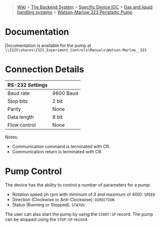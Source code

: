 > [Wiki](Home) > [The Backend System](The-Backend-System) > [Specific Device IOC](Specific-Device-IOC) > [Gas and liquid handling systems](Gas-And-Liquid-Handling-Systems) > [Watson-Marlow 323 Peristaltic Pump](Watson-Marlow-323-Peristaltic-Pump)

# Documentation

Documentation is available for the pump at `\\ISIS\shares\ISIS_Experiment_Controls\Manuals\Watson-Marlow__323`

# Connection Details
  
|      RS-232 Settings         |   |
|---------------|------------------|
|     Baud rate | 9600 Baud        |
|     Stop bits | 2 bit            |
|        Parity | None             |
|   Data length | 8 bit            |
|  Flow control | None             |

Notes:
 - Communication command is terminated with CR.
 - Communication return is terminated with CR. 

# Pump Control

The device has the ability to control a number of parameters for a pump:

- Rotation speed (in rpm with minimum of 3 and maximum of 400): `SPEED`
- Direction (Clockwise or Anti-Clockwise): `DIRECTION`
- Status (Running or Stopped): `STATUS`


The user can also start the pump by using the `START:SP` record. The pump can be stopped using the `STOP:SP` record.
